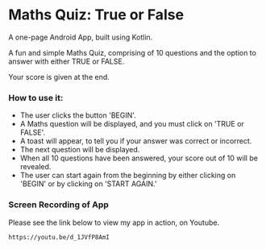 # Maths Quiz: True or False

A one-page Android App, built using Kotlin.

A fun and simple Maths Quiz, comprising of 10 questions and the option to answer with either TRUE or FALSE.

Your score is given at the end.


### How to use it:

* The user clicks the button 'BEGIN'.
* A Maths question will be displayed, and you must click on 'TRUE or FALSE'.
* A toast will appear, to tell you if your answer was correct or incorrect.
* The next question will be displayed.
* When all 10 questions have been answered, your score out of 10 will be revealed.
* The user can start again from the beginning by either clicking on 'BEGIN' or by clicking on 'START AGAIN.'


### Screen Recording of App

Please see the link below to view my app in action, on Youtube.

```
https://youtu.be/d_1JVfP8AmI
```
